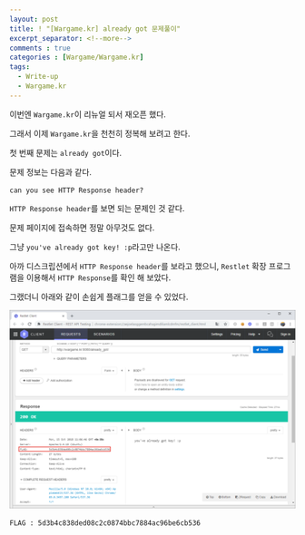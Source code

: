 ```yaml
---
layout: post
title: ! "[Wargame.kr] already got 문제풀이"
excerpt_separator: <!--more-->
comments : true
categories : [Wargame/Wargame.kr]
tags:
  - Write-up
  - Wargame.kr
---
```


이번엔 `Wargame.kr`이 리뉴얼 되서 재오픈 했다.  

그래서 이제 `Wargame.kr`을 천천히 정복해 보려고 한다.  

첫 번째 문제는 `already got`이다.  

<!--more-->

문제 정보는 다음과 같다.  

```
can you see HTTP Response header?
```

`HTTP Response header`를 보면 되는 문제인 것 같다.  

문제 페이지에 접속하면 정말 아무것도 없다.  

그냥 `you've already got key! :p`라고만 나온다.  

아까 디스크립션에서 `HTTP Response header`를 보라고 했으니, `Restlet` 확장 프로그램을 이용해서 `HTTP Response`를 확인 해 보았다.  

그랬더니 아래와 같이 손쉽게 플래그를 얻을 수 있었다.  

![](/images/wargame.kr/already_got/already_01.png)

```
FLAG : 5d3b4c838ded08c2c0874bbc7884ac96be6cb536
```
